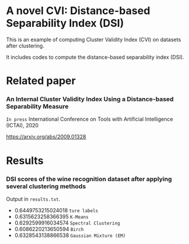 A novel CVI: Distance-based Separability Index (DSI)
=============
This is an example of computing Cluster Validity Index (CVI) on datasets after clustering.

It includes codes to compute the distance-based separability index (DSI).

Related paper
=============
### An Internal Cluster Validity Index Using a Distance-based Separability Measure

`In press` International Conference on Tools with Artificial Intelligence (ICTAI), 2020

https://arxiv.org/abs/2009.01328

Results
=============
### DSI scores of the wine recognition dataset after applying several clustering methods
Output in `results.txt`.

* 0.6449753215024018  `ture labels`
* 0.6315623258366395  `K-Means`
* 0.6292599916034574  `Spectral Clustering`
* 0.6086220213650594  `Birch`
* 0.6328543138866538  `Gaussian Mixture (EM)`

